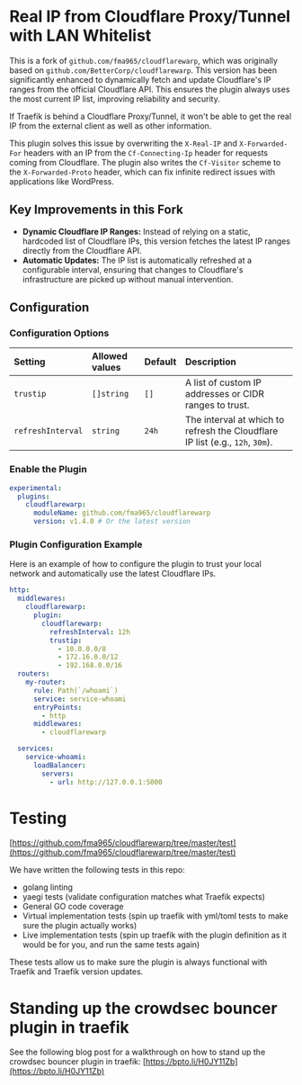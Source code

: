 # Real IP from Cloudflare Proxy/Tunnel with LAN Whitelist

This is a fork of `github.com/fma965/cloudflarewarp`, which was originally based on `github.com/BetterCorp/cloudflarewarp`. This version has been significantly enhanced to dynamically fetch and update Cloudflare's IP ranges from the official Cloudflare API. This ensures the plugin always uses the most current IP list, improving reliability and security.

If Traefik is behind a Cloudflare Proxy/Tunnel, it won't be able to get the real IP from the external client as well as other information.

This plugin solves this issue by overwriting the `X-Real-IP` and `X-Forwarded-For` headers with an IP from the `Cf-Connecting-Ip` header for requests coming from Cloudflare. The plugin also writes the `Cf-Visitor` scheme to the `X-Forwarded-Proto` header, which can fix infinite redirect issues with applications like WordPress.

## Key Improvements in this Fork

- **Dynamic Cloudflare IP Ranges:** Instead of relying on a static, hardcoded list of Cloudflare IPs, this version fetches the latest IP ranges directly from the Cloudflare API.
- **Automatic Updates:** The IP list is automatically refreshed at a configurable interval, ensuring that changes to Cloudflare's infrastructure are picked up without manual intervention.

## Configuration

### Configuration Options

| Setting         | Allowed values | Default | Description                                                                 |
| :-------------- | :------------- | :------ | :-------------------------------------------------------------------------- |
| `trustip`       | `[]string`     | `[]`    | A list of custom IP addresses or CIDR ranges to trust.                      |
| `refreshInterval` | `string`       | `24h`   | The interval at which to refresh the Cloudflare IP list (e.g., `12h`, `30m`). |

### Enable the Plugin

```yaml
experimental:
  plugins:
    cloudflarewarp:
      moduleName: github.com/fma965/cloudflarewarp
      version: v1.4.0 # Or the latest version
```

### Plugin Configuration Example

Here is an example of how to configure the plugin to trust your local network and automatically use the latest Cloudflare IPs.

```yaml
http:
  middlewares:
    cloudflarewarp:
      plugin:
        cloudflarewarp:
          refreshInterval: 12h
          trustip:
            - 10.0.0.0/8
            - 172.16.0.0/12
            - 192.168.0.0/16
  routers:
    my-router:
      rule: Path(`/whoami`)
      service: service-whoami
      entryPoints:
        - http
      middlewares:
        - cloudflarewarp

  services:
    service-whoami:
      loadBalancer:
        servers:
          - url: http://127.0.0.1:5000
```

# Testing

[https://github.com/fma965/cloudflarewarp/tree/master/test](https://github.com/fma965/cloudflarewarp/tree/master/test)

We have written the following tests in this repo:

- golang linting
- yaegi tests (validate configuration matches what Traefik expects)
- General GO code coverage
- Virtual implementation tests (spin up traefik with yml/toml tests to make sure the plugin actually works)
- Live implementation tests (spin up traefik with the plugin definition as it would be for you, and run the same tests again)

These tests allow us to make sure the plugin is always functional with Traefik and Traefik version updates.

# Standing up the crowdsec bouncer plugin in traefik

See the following blog post for a walkthrough on how to stand up the crowdsec bouncer plugin in traefik: [https://bpto.li/H0JY11Zb](https://bpto.li/H0JY11Zb)